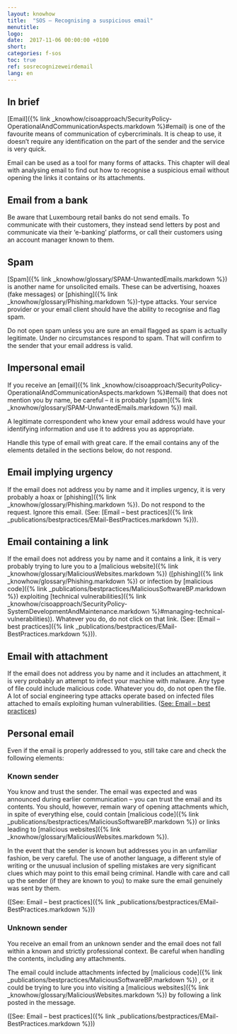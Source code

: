 ```yaml
---
layout: knowhow
title:  "SOS – Recognising a suspicious email"
menutitle:
logo:
date:  2017-11-06 00:00:00 +0100
short:
categories: f-sos
toc: true
ref: sosrecognizeweirdemail
lang: en
---
```


## In brief
[Email]({% link _knowhow/cisoapproach/SecurityPolicy-OperationalAndCommunicationAspects.markdown %}#email) is one of the favourite means of communication of cybercriminals. It is cheap to use, it doesn’t require any identification on the part of the sender and the service is very quick.

Email can be used as a tool for many forms of attacks. This chapter will deal with analysing email to find out how to recognise a suspicious email without opening the links it contains or its attachments.

## Email from a bank
Be aware that Luxembourg retail banks do not send emails. To communicate with their customers, they instead send letters by post and communicate via their ‘e-banking’ platforms, or call their customers using an account manager known to them.

## Spam
[Spam]({% link _knowhow/glossary/SPAM-UnwantedEmails.markdown %}) is another name for unsolicited emails. These can be advertising, hoaxes (fake messages) or [phishing]({% link _knowhow/glossary/Phishing.markdown %})-type attacks. Your service provider or your email client should have the ability to recognise and flag spam.

Do not open spam unless you are sure an email flagged as spam is actually legitimate. Under no circumstances respond to spam. That will confirm to the sender that your email address is valid.

## Impersonal email
If you receive an [email]({% link _knowhow/cisoapproach/SecurityPolicy-OperationalAndCommunicationAspects.markdown %}#email) that does not mention you by name, be careful – it is probably [spam]({% link _knowhow/glossary/SPAM-UnwantedEmails.markdown %}) mail.

A legitimate correspondent who knew your email address would have your identifying information and use it to address you as appropriate.

Handle this type of email with great care. If the email contains any of the elements detailed in the sections below, do not respond.

## Email implying urgency
If the email does not address you by name and it implies urgency, it is very probably a hoax or [phishing]({% link _knowhow/glossary/Phishing.markdown %}). Do not respond to the request. Ignore this email. (See: [Email – best practices]({% link _publications/bestpractices/EMail-BestPractices.markdown %})).

## Email containing a link
If the email does not address you by name and it contains a link, it is very probably trying to lure you to a [malicious website]({% link _knowhow/glossary/MaliciousWebsites.markdown %}) ([phishing]({% link _knowhow/glossary/Phishing.markdown %}) or infection by [malicious code]({% link _publications/bestpractices/MaliciousSoftwareBP.markdown %}) exploiting [technical vulnerabilities]({% link _knowhow/cisoapproach/SecurityPolicy-SystemDevelopmentAndMaintenance.markdown %}#managing-technical-vulnerabilities)). Whatever you do, do not click on that link. (See: [Email – best practices]({% link _publications/bestpractices/EMail-BestPractices.markdown %})).

## Email with attachment
If the email does not address you by name and it includes an attachment, it is very probably an attempt to infect your machine with malware. Any type of file could include malicious code. Whatever you do, do not open the file. A lot of social engineering type attacks operate based on infected files attached to emails exploiting human vulnerabilities. ([See: Email – best practices](-))

## Personal email
Even if the email is properly addressed to you, still take care and check the following elements:

### Known sender
You know and trust the sender. The email was expected and was announced during earlier communication – you can trust the email and its contents. You should, however, remain wary of opening attachments which, in spite of everything else, could contain [malicious code]({% link _publications/bestpractices/MaliciousSoftwareBP.markdown %}) or links leading to [malicious websites]({% link _knowhow/glossary/MaliciousWebsites.markdown %}).

In the event that the sender is known but addresses you in an unfamiliar fashion, be very careful. The use of another language, a different style of writing or the unusual inclusion of spelling mistakes are very significant clues which may point to this email being criminal. Handle with care and call up the sender (if they are known to you) to make sure the email genuinely was sent by them.

([See: Email – best practices]({% link _publications/bestpractices/EMail-BestPractices.markdown %}))

### Unknown sender
You receive an email from an unknown sender and the email does not fall within a known and strictly professional context. Be careful when handling the contents, including any attachments.

The email could include attachments infected by [malicious code]({% link _publications/bestpractices/MaliciousSoftwareBP.markdown %}) , or it could be trying to lure you into visiting a [malicious websites]({% link _knowhow/glossary/MaliciousWebsites.markdown %}) by following a link posted in the message.

([See: Email – best practices]({% link _publications/bestpractices/EMail-BestPractices.markdown %}))

